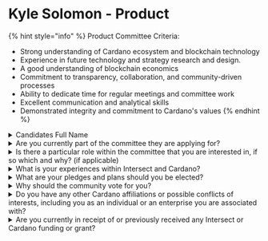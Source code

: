 # Kyle Solomon - Product

{% hint style="info" %}
Product Committee Criteria:

* Strong understanding of Cardano ecosystem and blockchain technology
* Experience in future technology and strategy research and design.
* A good understanding of blockchain economics&#x20;
* Commitment to transparency, collaboration, and community-driven processes
* Ability to dedicate time for regular meetings and committee work
* Excellent communication and analytical skills
* Demonstrated integrity and commitment to Cardano's values
{% endhint %}

<details>

<summary>Candidates Full Name</summary>

Kyle Solomon

</details>



<details>

<summary>Are you currently part of the committee they are applying for?</summary>

No

</details>



<details>

<summary>Is there a particular role within the committee that you are interested in, if so which and why? (if applicable)</summary>

SME

</details>



<details>

<summary>What is your experiences within Intersect and Cardano?</summary>

I am a long-term Cardano stake pool operator (FROG) and have helped onboard dozens of stake pool operators. I minted Cardano's first meme coin (spacecoins), created Cardano's first native asset dispenser to subsidize staking rewards (Adosia), and co-founded Cardano's premium rewards layer (DripDropz).&#x20;

I am currently working as a volunteer with Intersect by contributing subject matter expertise to assist the Open Source and Product committees. I actively contribute with SWOT analysis, deep utility analysis and roadmap goals. I hosted a Constitutional Workshop in Puerto Rico and will be attending the upcoming Cardano Constitutional Convention in Argentina as an alternate delegate.

</details>



<details>

<summary>What are your pledges and plans should you be elected?</summary>

I pledge to always put Cardano first, operate with integrity, and commit the appropriate time and energy demanded of the role.

</details>



<details>

<summary>Why should the community vote for you?</summary>

My primary goal for the Cardano ecosystem is to help the Cardano protocol achieve the economic viability (transaction volume) required for sustainability post-depletion of reward reserves. I have experience crafting successful product initiatives on Cardano.

</details>



<details>

<summary>Do you have any other Cardano affiliations or possible conflicts of interests, including you as an individual or an enterprise you are associated with?</summary>

I am the CEO of DripDropz. I also operate the FROG, FROG2 and WOLF stake pools and provide services to assist non-technical stake pool owners with pool operation.

</details>



<details>

<summary>Are you currently in receipt of or previously received any Intersect or Cardano funding or grant?</summary>

I received a grant to host a Constitutional Workshop in Luquillo, Puerto Rico which was held on August 30th, 2024.

</details>
